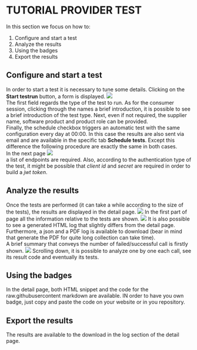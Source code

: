 # TUTORIAL PROVIDER TEST

In this section we focus on how to:
1. Configure and start a test
2. Analyze the results
3. Using the badges 
4. Export the results

## Configure and start a test
In order to start a test it is necessary to tune some details. Clicking on the **Start testrun** button, a form is displayed.
![](https://raw.githubusercontent.com/VNG-Realisatie/api-testvoorziening/master/tutorials/images/providers_form.png)    
The first field regards the type of the test to run. As for the consumer session, clicking through the names a brief introduction, it is possible to see a brief introduction of the test type. Next, even if not required, the supplier name, software product and product role can be provided.   
Finally, the schedule checkbox triggers an automatic test with the same configuration every day at 00:00. In this case the results are also sent via email and are available in the specific tab **Schedule tests**. Except this difference the following procedure are exactly the same in both cases.  
In the next page
![](https://raw.githubusercontent.com/VNG-Realisatie/api-testvoorziening/master/tutorials/images/providers_endpoints.png)  
a list of endpoints are required. Also, according to the authentication type of the test, it might be possible that *client id* and *secret* are required in order to build a *jwt token*.

## Analyze the results
Once the tests are performed (it can take a while according to the size of the tests), the results are displayed in the detail page.
![](https://raw.githubusercontent.com/VNG-Realisatie/api-testvoorziening/master/tutorials/images/providers_results.png) 
In the first part of page all the information relative to the tests are shown.
![](https://raw.githubusercontent.com/VNG-Realisatie/api-testvoorziening/master/tutorials/images/providers_summary.png) 
It is also possible to see a generated HTML log that slightly differs from the detail page. Furthermore, a json and a PDF log is available to download (bear in mind that generate the PDF for quite long collection can take time).  
A brief summary that conveys the number of failed/successful call is firstly shown.
![](https://raw.githubusercontent.com/VNG-Realisatie/api-testvoorziening/master/tutorials/images/providers_calls_summart.png) 
Scrolling down, it is possible to analyze one by one each call, see its result code and eventually its tests.


## Using the badges
In the detail page, both HTML snippet and the code for the raw.githubusercontent markdown are available. IN order to have you own badge, just copy and paste the code on your website or in you repository.

## Export the results
The results are available to the download in the log section of the detail page.
